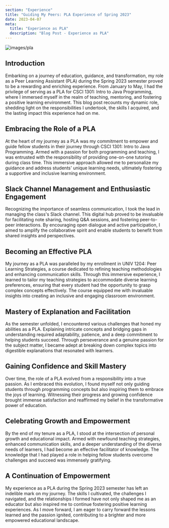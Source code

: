 ```yaml
---
section: "Experience"
title: "Guiding My Peers: PLA Experience of Spring 2023"
date: 2023-04-07
meta: 
  title: "Experience as PLA"
  description: "Blog Post - Experience as PLA"
---
```


![images/pla](/images/pla.jpg)

## Introduction

Embarking on a journey of education, guidance, and transformation, my role as a Peer Learning Assistant (PLA) during the Spring 2023 semester proved to be a rewarding and enriching experience. From January to May, I had the privilege of serving as a PLA for CSCI 1301: Intro to Java Programming, where I immersed myself in the realm of teaching, mentoring, and fostering a positive learning environment. This blog post recounts my dynamic role, shedding light on the responsibilities I undertook, the skills I acquired, and the lasting impact this experience had on me.

## Embracing the Role of a PLA

At the heart of my journey as a PLA was my commitment to empower and guide fellow students in their journey through CSCI 1301: Intro to Java Programming. Armed with a passion for both programming and teaching, I was entrusted with the responsibility of providing one-on-one tutoring during class time. This immersive approach allowed me to personalize my guidance and address students' unique learning needs, ultimately fostering a supportive and inclusive learning environment.

## Slack Channel Management and Enthusiastic Engagement

Recognizing the importance of seamless communication, I took the lead in managing the class's Slack channel. This digital hub proved to be invaluable for facilitating note sharing, hosting Q&A sessions, and fostering peer-to-peer interactions. By encouraging open dialogue and active participation, I aimed to amplify the collaborative spirit and enable students to benefit from shared insights and perspectives.

## Becoming an Effective PLA

My journey as a PLA was paralleled by my enrollment in UNIV 1204: Peer Learning Strategies, a course dedicated to refining teaching methodologies and enhancing communication skills. Through this immersive experience, I learned to tailor my teaching strategies to accommodate diverse learning preferences, ensuring that every student had the opportunity to grasp complex concepts effectively. The course equipped me with invaluable insights into creating an inclusive and engaging classroom environment.

## Mastery of Explanation and Facilitation

As the semester unfolded, I encountered various challenges that honed my abilities as a PLA. Explaining intricate concepts and bridging gaps in understanding required adaptability, patience, and a deep commitment to helping students succeed. Through perseverance and a genuine passion for the subject matter, I became adept at breaking down complex topics into digestible explanations that resonated with learners.

## Gaining Confidence and Skill Mastery

Over time, the role of a PLA evolved from a responsibility into a true passion. As I embraced this evolution, I found myself not only guiding students through programming concepts but also inspiring them to embrace the joys of learning. Witnessing their progress and growing confidence brought immense satisfaction and reaffirmed my belief in the transformative power of education.

## Celebrating Growth and Empowerment

By the end of my tenure as a PLA, I stood at the intersection of personal growth and educational impact. Armed with newfound teaching strategies, enhanced communication skills, and a deeper understanding of the diverse needs of learners, I had become an effective facilitator of knowledge. The knowledge that I had played a role in helping fellow students overcome challenges and succeed was immensely gratifying.

## A Continuation of Empowerment

My experience as a PLA during the Spring 2023 semester has left an indelible mark on my journey. The skills I cultivated, the challenges I navigated, and the relationships I formed have not only shaped me as an educator but also inspired me to continue fostering positive learning experiences. As I move forward, I am eager to carry forward the lessons learned and the passion ignited, contributing to a brighter and more empowered educational landscape.